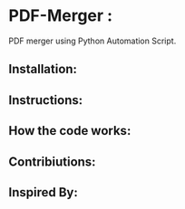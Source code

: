 # PDF-Merger :
PDF merger using Python Automation Script.

##


## Installation:

## Instructions:

## How the code works:

## Contribiutions:

## Inspired By:
